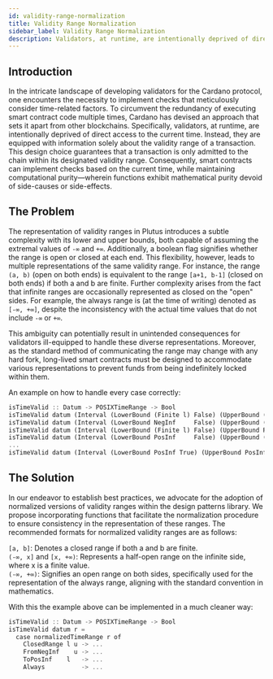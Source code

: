 ```yaml
---
id: validity-range-normalization
title: Validity Range Normalization
sidebar_label: Validity Range Normalization
description: Validators, at runtime, are intentionally deprived of direct access to the current time. Instead, they are equipped with information solely about the validity range of a transaction.
---
```


## Introduction

In the intricate landscape of developing validators for the Cardano protocol, one encounters the
necessity to implement checks that meticulously consider time-related factors. To circumvent the
redundancy of executing smart contract code multiple times, Cardano has devised an approach that
sets it apart from other blockchains. Specifically, validators, at runtime, are intentionally
deprived of direct access to the current time. Instead, they are equipped with information solely
about the validity range of a transaction. This design choice guarantees that a transaction is only
admitted to the chain within its designated validity range. Consequently, smart contracts can
implement checks based on the current time, while maintaining computational purity—wherein functions
exhibit mathematical purity devoid of side-causes or side-effects.

## The Problem

The representation of validity ranges in Plutus introduces a subtle complexity with its lower and
upper bounds, both capable of assuming the extremal values of `-∞` and `+∞`. Additionally, a boolean
flag signifies whether the range is open or closed at each end. This flexibility, however, leads to
multiple representations of the same validity range. For instance, the range `(a, b)` (open on both
ends) is equivalent to the range `[a+1, b-1]` (closed on both ends) if both a and b are finite.
Further complexity arises from the fact that infinite ranges are occasionally represented as closed
on the "open" sides. For example, the always range is (at the time of writing) denoted as `[-∞,
+∞]`, despite the inconsistency with the actual time values that do not include `-∞` or `+∞`.

This ambiguity can potentially result in unintended consequences for validators ill-equipped to
handle these diverse representations. Moreover, as the standard method of communicating the range
may change with any hard fork, long-lived smart contracts must be designed to accommodate various
representations to prevent funds from being indefinitely locked within them.

An example on how to handle every case correctly:

```rs
isTimeValid :: Datum -> POSIXTimeRange -> Bool
isTimeValid datum (Interval (LowerBound (Finite l) False) (UpperBound (Finite u) False)) = ...
isTimeValid datum (Interval (LowerBound NegInf     False) (UpperBound (Finite u) False)) = ...
isTimeValid datum (Interval (LowerBound (Finite l) False) (UpperBound PosInf     False)) = ...
isTimeValid datum (Interval (LowerBound PosInf     False) (UpperBound (Finite u) False)) = ...
...
isTimeValid datum (Interval (LowerBound PosInf True) (UpperBound PosInf True)) = ...
```

## The Solution

In our endeavor to establish best practices, we advocate for the adoption of normalized versions of
validity ranges within the design patterns library. We propose incorporating functions that
facilitate the normalization procedure to ensure consistency in the representation of these ranges.
The recommended formats for normalized validity ranges are as follows:

`[a, b]`: Denotes a closed range if both a and b are finite.  
`(-∞, x]` and `[x, +∞)`: Represents a half-open range on the infinite side, where x is a finite value.  
`(-∞, +∞)`: Signifies an open range on both sides, specifically used for the representation of the
always range, aligning with the standard convention in mathematics.

With this the example above can be implemented in a much cleaner way:

```rs
isTimeValid :: Datum -> POSIXTimeRange -> Bool
isTimeValid datum r =
  case normalizedTimeRange r of
    ClosedRange l u -> ...
    FromNegInf    u -> ...
    ToPosInf    l   -> ...
    Always          -> ...
```

